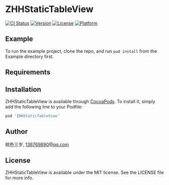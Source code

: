 # ZHHStaticTableView

[![CI Status](https://img.shields.io/travis/yue5yueliang/ZHHStaticTableView.svg?style=flat)](https://travis-ci.org/yue5yueliang/ZHHStaticTableView)
[![Version](https://img.shields.io/cocoapods/v/ZHHStaticTableView.svg?style=flat)](https://cocoapods.org/pods/ZHHStaticTableView)
[![License](https://img.shields.io/cocoapods/l/ZHHStaticTableView.svg?style=flat)](https://cocoapods.org/pods/ZHHStaticTableView)
[![Platform](https://img.shields.io/cocoapods/p/ZHHStaticTableView.svg?style=flat)](https://cocoapods.org/pods/ZHHStaticTableView)

## Example

To run the example project, clone the repo, and run `pod install` from the Example directory first.

## Requirements

## Installation

ZHHStaticTableView is available through [CocoaPods](https://cocoapods.org). To install
it, simply add the following line to your Podfile:

```ruby
pod 'ZHHStaticTableView'
```

## Author

桃色三岁, 136769890@qq.com

## License

ZHHStaticTableView is available under the MIT license. See the LICENSE file for more info.

